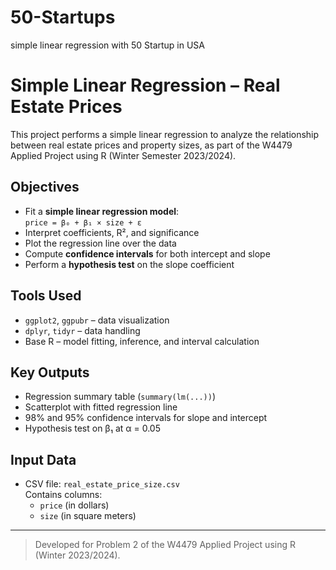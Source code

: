 # 50-Startups
simple linear regression with 50 Startup in USA
# Simple Linear Regression – Real Estate Prices

This project performs a simple linear regression to analyze the relationship between real estate prices and property sizes, as part of the W4479 Applied Project using R (Winter Semester 2023/2024).

## Objectives

- Fit a **simple linear regression model**:  
  `price = β₀ + β₁ × size + ε`
- Interpret coefficients, R², and significance
- Plot the regression line over the data
- Compute **confidence intervals** for both intercept and slope
- Perform a **hypothesis test** on the slope coefficient

## Tools Used

- `ggplot2`, `ggpubr` – data visualization  
- `dplyr`, `tidyr` – data handling  
- Base R – model fitting, inference, and interval calculation

## Key Outputs

- Regression summary table (`summary(lm(...))`)  
- Scatterplot with fitted regression line  
- 98% and 95% confidence intervals for slope and intercept  
- Hypothesis test on β₁ at α = 0.05

## Input Data

- CSV file: `real_estate_price_size.csv`  
  Contains columns:  
  - `price` (in dollars)  
  - `size` (in square meters)

---

> Developed for Problem 2 of the W4479 Applied Project using R (Winter 2023/2024).
